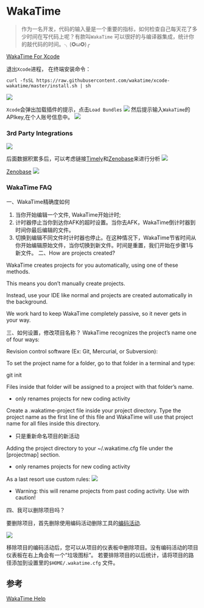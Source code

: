 # WakaTime


> 作为一名开发，代码的输入量是一个重要的指标，如何检查自己每天花了多少时间在写代码上呢？有款叫`WakaTime` 可以很好的与编译器集成，统计你的敲代码的时间。╮(✪ω✪)╭

[WakaTime For Xcode](https://wakatime.com/help/plugins/xcode)

退出`Xcode`进程，
在终端安装命令：

`curl -fsSL https://raw.githubusercontent.com/wakatime/xcode-wakatime/master/install.sh | sh`

![](http://pic-mike.oss-cn-hongkong.aliyuncs.com/2017-05-19-14951627801266.jpg)

`Xcode`会弹出加载插件的提示，点击`Load Bundles`
![](http://www.skyfox.org/wp-content/uploads/2016/03/A1375B86-B39C-4898-B19D-65B50B8FC652.jpg)
然后提示输入`WakaTime`的APIkey,在个人账号信息中。
![](http://pic-mike.oss-cn-hongkong.aliyuncs.com/2017-05-19-14951629506636.jpg)


### 3rd Party Integrations

![](http://pic-mike.oss-cn-hongkong.aliyuncs.com/2017-05-19-14951633105350.jpg)

后面数据积累多后，可以考虑链接[Timely](https://timelyapp.com/)和[Zenobase](https://zenobase.com/)来进行分析
![](http://pic-mike.oss-cn-hongkong.aliyuncs.com/2017-05-19-14951633593320.jpg)

[Zenobase](https://zenobase.com/)
![](http://pic-mike.oss-cn-hongkong.aliyuncs.com/2017-05-19-14951634226176.jpg)

### WakaTime FAQ

一、WakaTime精确度如何

1. 当你开始编辑一个文件, WakaTime开始计时;
2. 计时器停止当你到达你AFK的超时设置。当你去AFK，WakaTime倒计时器到时间你最后编辑的文件。
3. 切换到编辑不同文件时计时器也停止。在这种情况下，WakaTime节省时间从你开始编辑原始文件，当你切换到新文件。时间是重置，我们开始在步骤1与新文件。
二、How are projects created? 

WakaTime creates projects for you automatically, using one of these methods.

This means you don’t manually create projects.

Instead, use your IDE like normal and projects are created automatically in the background.

We work hard to keep WakaTime completely passive, so it never gets in your way.

三、如何设置，修改项目名称？
WakaTime recognizes the project’s name one of four ways:

Revision control software (Ex: Git, Mercurial, or Subversion):

To set the project name for a folder, go to that folder in a terminal and type:

git init

Files inside that folder will be assigned to a project with that folder’s name.

* only renames projects for new coding activity

Create a .wakatime-project file inside your project directory. Type the project name as the first line of this file and WakaTime will use that project name for all files inside this directory.

* 只是重新命名项目的新活动

Adding the project directory to your ~/.wakatime.cfg file under the [projectmap] section.

* only renames projects for new coding activity

As a last resort use custom rules:
![](https://wakatime.com/static/img/custom_rules_for_projects.png)
* Warning: this will rename projects from past coding activity. Use with caution!

四、我可以删除项目吗？

要删除项目，首先删除使用编码活动删除工具的[编码活动](https://wakatime.com/code-delete-tool).

![](http://pic-mike.oss-cn-hongkong.aliyuncs.com/2017-05-19-14951650055930.jpg)

移除项目的编码活动后，您可以从项目的仪表板中删除项目。没有编码活动的项目仪表板在右上角会有一个“垃圾图标”。
若要排除项目的以后统计，请将项目的路径添加到设置里的`$HOME/.wakatime.cfg` 文件。


## 参考

[WakaTime Help](https://wakatime.com/help/getting-started/faq)




